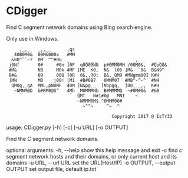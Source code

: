 # CDigger
Find C segment network domains using Bing search engine.

Only use in Windows.



         ,_,_   _,,__      ,qs
      _40B0M0&  00M&000x   #MM
      &00^``~?  0M` ^^#0&  __    ______    _____    _,_    __ __
     j0Nf       0#     #0n ]0F  q0Q00NN  p#0MM0MH /00M0&,  #QpQ0&
     #M&        NB     M0k 4MF ]ME  K0,  N&  l05 ]M&  `0&  B&N9^
     B#&        00     00Q ]0R  0&,,R0:  B&,_QM9 #MNgmm00I K#H
     ]MN        M0    j00! [M1  #B#0B7   0MMM07  #MB^-^-^` #NH
      QM0g,_gA  MML,pN0MF  40M ]N&pg__  ]Nbpgq,  ]00___,,  K#H
       ~NMNM@D  &#RM0@S^   4Mh _M0MMMNb  B#MMMMQ  ~#0M#0&  #&0
         `                  `  QMT  _N#1#0@  _MNI    ~
                               ~NMMM0M$ ^0MMM00#
                                 ~^^~     ^~  ^

                                            Copyright 2017 @ IsTr33

usage: CDigger.py [-h] [-c] [-u URL] [-o OUTPUT]

Find the C segment network domains.

optional arguments:
-h, --help        show this help message and exit
-c                find c segment network hosts and their domains, or only current host and its domains
-u URL, --url     URL set the URL(Host/IP)
-o OUTPUT, --output OUTPUT          set output file, default ip.txt

